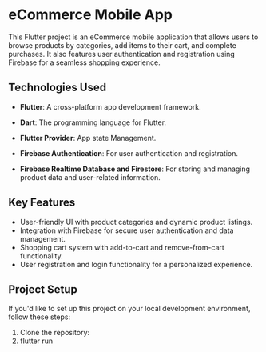 # eCommerce Mobile App

This Flutter project is an eCommerce mobile application that allows users to browse products by categories, add items to their cart, and complete purchases. It also features user authentication and registration using Firebase for a seamless shopping experience.

## Technologies Used

- **Flutter**: A cross-platform app development framework.
- **Dart**: The programming language for Flutter.
- **Flutter Provider**: App state Management.

- **Firebase Authentication**: For user authentication and registration.
- **Firebase Realtime Database and Firestore**: For storing and managing product data and user-related information.


## Key Features

- User-friendly UI with product categories and dynamic product listings.
- Integration with Firebase for secure user authentication and data management.
- Shopping cart system with add-to-cart and remove-from-cart functionality.
- User registration and login functionality for a personalized experience.

## Project Setup

If you'd like to set up this project on your local development environment, follow these steps:

1. Clone the repository:
2. flutter run
